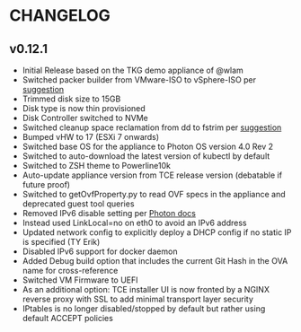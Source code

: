 # CHANGELOG

## v0.12.1
- Initial Release based on the TKG demo appliance of @wlam
- Switched packer builder from VMware-ISO to vSphere-ISO per [suggestion](https://discuss.hashicorp.com/t/vmware-iso-vsphere-iso-with-questions/29851/2)
- Trimmed disk size to 15GB
- Disk type is now thin provisioned
- Disk Controller switched to NVMe
- Switched cleanup space reclamation from dd to fstrim per [suggestion](https://ext4.wiki.kernel.org/index.php/Ext4_VM_Images)
- Bumped vHW to 17 (ESXi 7 onwards)
- Switched base OS for the appliance to Photon OS version 4.0 Rev 2
- Switched to auto-download the latest version of kubectl by default
- Switched to ZSH theme to Powerline10k
- Auto-update appliance version from TCE release version (debatable if future proof)
- Switched to getOvfProperty.py to read OVF specs in the appliance and deprecated guest tool queries
- Removed IPv6 disable setting per [Photon docs](https://vmware.github.io/photon/docs/troubleshooting-guide/photon-os-general-troubleshooting/network-configuration/)
- Instead used LinkLocal=no on eth0 to avoid an IPv6 address
- Updated network config to explicitly deploy a DHCP config if no static IP is specified (TY Erik)
- Disabled IPv6 support for docker daemon
- Added Debug build option that includes the current Git Hash in the OVA name for cross-reference
- Switched VM Firmware to UEFI
- As an additional option: TCE installer UI is now fronted by a NGINX reverse proxy with SSL to add minimal transport layer security
- IPtables is no longer disabled/stopped by default but rather using default ACCEPT policies